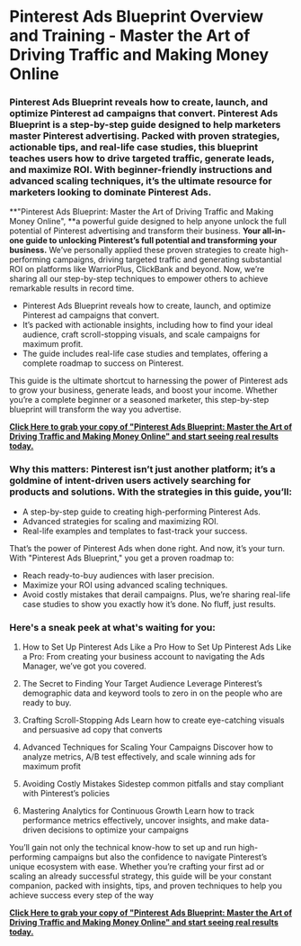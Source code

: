 # Pinterest Ads Blueprint Overview and Training - Master the Art of Driving Traffic and Making Money Online
### Pinterest Ads Blueprint reveals how to create, launch, and optimize Pinterest ad campaigns that convert. Pinterest Ads Blueprint is a step-by-step guide designed to help marketers master Pinterest advertising. Packed with proven strategies, actionable tips, and real-life case studies, this blueprint teaches users how to drive targeted traffic, generate leads, and maximize ROI. With beginner-friendly instructions and advanced scaling techniques, it’s the ultimate resource for marketers looking to dominate Pinterest Ads.

**"Pinterest Ads Blueprint: Master the Art of Driving Traffic and Making Money Online", **a powerful guide designed to help anyone unlock the full potential of Pinterest advertising and transform their business. **Your all-in-one guide to unlocking Pinterest’s full potential and transforming your business.**
We’ve personally applied these proven strategies to create high-performing campaigns, driving targeted traffic and generating substantial ROI on platforms like WarriorPlus, ClickBank and beyond. Now, we’re sharing all our step-by-step techniques to empower others to achieve remarkable results in record time.

- Pinterest Ads Blueprint reveals how to create, launch, and optimize Pinterest ad campaigns that convert.
- It’s packed with actionable insights, including how to find your ideal audience, craft scroll-stopping visuals, and scale campaigns for maximum profit.
- The guide includes real-life case studies and templates, offering a complete roadmap to success on Pinterest.

This guide is the ultimate shortcut to harnessing the power of Pinterest ads to grow your business, generate leads, and boost your income. Whether you’re a complete beginner or a seasoned marketer, this step-by-step blueprint will transform the way you advertise.

[**Click Here to grab your copy of "Pinterest Ads Blueprint: Master the Art of Driving Traffic and Making Money Online" and start seeing real results today.**](https://warriorplus.com/o2/a/rrn1gjj/0)

### Why this matters: Pinterest isn’t just another platform; it’s a goldmine of intent-driven users actively searching for products and solutions. With the strategies in this guide, you’ll:

- A step-by-step guide to creating high-performing Pinterest Ads.
- Advanced strategies for scaling and maximizing ROI.
- Real-life examples and templates to fast-track your success.
 
That’s the power of Pinterest Ads when done right. And now, it’s your turn.
With "Pinterest Ads Blueprint," you get a proven roadmap to:

- Reach ready-to-buy audiences with laser precision.
- Maximize your ROI using advanced scaling techniques.
- Avoid costly mistakes that derail campaigns.
Plus, we’re sharing real-life case studies to show you exactly how it’s done. No fluff, just results.

### Here's a sneak peek at what's waiting for you:

1. How to Set Up Pinterest Ads Like a Pro
How to Set Up Pinterest Ads Like a Pro: From creating your business account to navigating the Ads Manager, we’ve got you covered.

2. The Secret to Finding Your Target Audience
Leverage Pinterest’s demographic data and keyword tools to zero in on the people who are ready to buy.

3. Crafting Scroll-Stopping Ads
Learn how to create eye-catching visuals and persuasive ad copy that converts

4. Advanced Techniques for Scaling Your Campaigns
Discover how to analyze metrics, A/B test effectively, and scale winning ads for maximum profit

5. Avoiding Costly Mistakes
Sidestep common pitfalls and stay compliant with Pinterest’s policies

6. Mastering Analytics for Continuous Growth
Learn how to track performance metrics effectively, uncover insights, and make data-driven decisions to optimize your campaigns

You’ll gain not only the technical know-how to set up and run high-performing campaigns but also the confidence to navigate Pinterest’s unique ecosystem with ease. Whether you’re crafting your first ad or scaling an already successful strategy, this guide will be your constant companion, packed with insights, tips, and proven techniques to help you achieve success every step of the way

[**Click Here to grab your copy of "Pinterest Ads Blueprint: Master the Art of Driving Traffic and Making Money Online" and start seeing real results today.**](https://warriorplus.com/o2/a/rrn1gjj/0)
